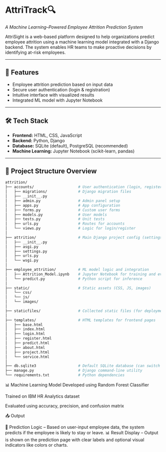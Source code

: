 # AttriTrack🔍  
*A Machine Learning–Powered Employee Attrition Prediction System*

AttriSight is a web-based platform designed to help organizations predict employee attrition using a machine learning model integrated with a Django backend. The system enables HR teams to make proactive decisions by identifying at-risk employees.

---

## 🚀 Features

- Employee attrition prediction based on input data  
- Secure user authentication (login & registration)  
- Intuitive interface with visualized results  
- Integrated ML model with Jupyter Notebook

---

## 🛠 Tech Stack

- **Frontend:** HTML, CSS, JavaScript  
- **Backend:** Python, Django  
- **Database:** SQLite (default), PostgreSQL (recommended)  
- **Machine Learning:** Jupyter Notebook (scikit-learn, pandas)

---

## 📁 Project Structure Overview

```bash
attrition/
├── accounts/                    # User authentication (login, register)
│   ├── migrations/              # Django migration files
│   ├── __init__.py
│   ├── admin.py                 # Admin panel setup
│   ├── apps.py                  # App configuration
│   ├── forms.py                 # Custom user forms
│   ├── models.py                # User models
│   ├── tests.py                 # Unit tests
│   ├── urls.py                  # Routes for accounts
│   └── views.py                 # Logic for login/register
│
├── attrition/                   # Main Django project config (settings, urls, wsgi)
│   ├── __init__.py
│   ├── asgi.py
│   ├── settings.py
│   ├── urls.py
│   └── wsgi.py
│
├── employee_attrition/          # ML model logic and integration
│   ├── Attrition_Model.ipynb    # Jupyter Notebook for training and evaluation
│   └── predict.py               # Python script for inference
│
├── static/                      # Static assets (CSS, JS, images)
│   └── css/
│   └── js/
│   └── images/
│
├── staticfiles/                 # Collected static files (for deployment)
│
├── templates/                   # HTML templates for frontend pages
│   ├── base.html
│   ├── index.html
│   ├── login.html
│   ├── register.html
│   ├── predict.html
│   ├── about.html
│   ├── project.html
│   └── service.html
│
├── db.sqlite3                   # Default SQLite database (can switch to PostgreSQL)
├── manage.py                    # Django command-line utility
└── requirements.txt             # Python dependencies
```

📊 Machine Learning Model
Developed using Random Forest Classifier

Trained on IBM HR Analytics dataset

Evaluated using accuracy, precision, and confusion matrix

📤 Output

🧠 Prediction Logic – Based on user-input employee data, the system predicts if the employee is likely to stay or leave.
📊 Result Display – Output is shown on the prediction page with clear labels and optional visual indicators like colors or charts.
